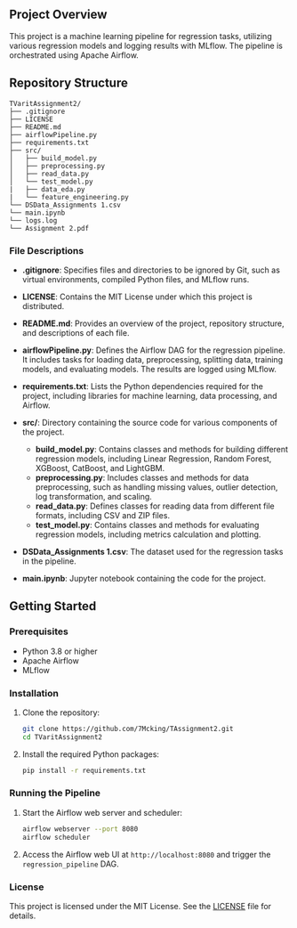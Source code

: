 ## Project Overview

This project is a machine learning pipeline for regression tasks, utilizing various regression models and logging results with MLflow. The pipeline is orchestrated using Apache Airflow.

## Repository Structure

```
TVaritAssignment2/
├── .gitignore
├── LICENSE
├── README.md
├── airflowPipeline.py
├── requirements.txt
├── src/
│   ├── build_model.py
│   ├── preprocessing.py
│   ├── read_data.py
│   └── test_model.py
|   ├── data_eda.py
|   └── feature_engineering.py
└── DSData_Assignments 1.csv
└── main.ipynb
└── logs.log
└── Assignment 2.pdf
```

### File Descriptions

- **.gitignore**: Specifies files and directories to be ignored by Git, such as virtual environments, compiled Python files, and MLflow runs.

- **LICENSE**: Contains the MIT License under which this project is distributed.

- **README.md**: Provides an overview of the project, repository structure, and descriptions of each file.

- **airflowPipeline.py**: Defines the Airflow DAG for the regression pipeline. It includes tasks for loading data, preprocessing, splitting data, training models, and evaluating models. The results are logged using MLflow.

- **requirements.txt**: Lists the Python dependencies required for the project, including libraries for machine learning, data processing, and Airflow.

- **src/**: Directory containing the source code for various components of the project.
    - **build_model.py**: Contains classes and methods for building different regression models, including Linear Regression, Random Forest, XGBoost, CatBoost, and LightGBM.
    - **preprocessing.py**: Includes classes and methods for data preprocessing, such as handling missing values, outlier detection, log transformation, and scaling.
    - **read_data.py**: Defines classes for reading data from different file formats, including CSV and ZIP files.
    - **test_model.py**: Contains classes and methods for evaluating regression models, including metrics calculation and plotting.

- **DSData_Assignments 1.csv**: The dataset used for the regression tasks in the pipeline.
- **main.ipynb**: Jupyter notebook containing the code for the project.

## Getting Started

### Prerequisites

- Python 3.8 or higher
- Apache Airflow
- MLflow

### Installation

1. Clone the repository:
     ```sh
     git clone https://github.com/7Mcking/TAssignment2.git
     cd TVaritAssignment2
     ```

2. Install the required Python packages:
     ```sh
     pip install -r requirements.txt
     ```

### Running the Pipeline

1. Start the Airflow web server and scheduler:
     ```sh
     airflow webserver --port 8080
     airflow scheduler
     ```

2. Access the Airflow web UI at `http://localhost:8080` and trigger the `regression_pipeline` DAG.

### License

This project is licensed under the MIT License. See the [LICENSE](LICENSE) file for details.
